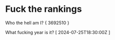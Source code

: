 # Fuck the rankings

Who the hell am I?
{ 3692510 }

What fucking year is it?
[ 2024-07-25T18:30:00Z ]
